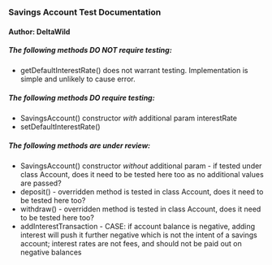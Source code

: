 ### Savings Account Test Documentation
#### Author: DeltaWild

##### The following methods DO NOT require testing:
* getDefaultInterestRate() does not warrant testing. Implementation is simple and unlikely to cause error.

##### The following methods DO require testing:
* SavingsAccount() constructor *with* additional param interestRate
* setDefaultInterestRate()

##### The following methods are under review:
* SavingsAccount() constructor *without* additional param - if tested under class Account, does it need to be tested 
  here too as no additional values are passed?
* deposit() - overridden method is tested in class Account, does it need to be tested here too?
* withdraw() - overridden method is tested in class Account, does it need to be tested here too?
* addInterestTransaction - CASE: if account balance is negative, adding interest will push it further negative which 
  is not the intent of a savings account; interest rates are not fees, and should not be paid out on negative balances